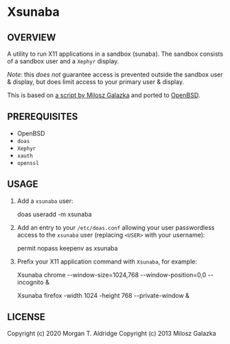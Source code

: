 # Xsunaba

## OVERVIEW

A utility to run X11 applications in a sandbox (sunaba). The sandbox consists of a sandbox user and a `Xephyr` display.

_Note:_ this _does not_ guarantee access is prevented outside the sandbox user & display, but does  limit access to your primary user & display.

This is based on [a script by Milosz Galazka](https://blog.sleeplessbeastie.eu/2013/07/19/how-to-create-browser-sandbox/) and ported to [OpenBSD](http://www.openbsd.org/).

## PREREQUISITES

* OpenBSD
* `doas`
* `Xephyr`
* `xauth`
* `openssl`

## USAGE

1. Add a `xsunaba` user:

    doas useradd -m xsunaba

2. Add an entry to your `/etc/doas.conf` allowing your user passwordless access to the `xsunaba` user (replacing `<USER>` with your username):

    permit nopass keepenv <USER> as xsunaba

3. Prefix your X11 application command with `Xsunaba`, for example:

    Xsunaba chrome --window-size=1024,768 --window-position=0,0 --incognito &

    Xsunaba firefox -width 1024 -height 768 --private-window &

## LICENSE

Copyright (c) 2020 Morgan T. Aldridge
Copyright (c) 2013 Milosz Galazka

